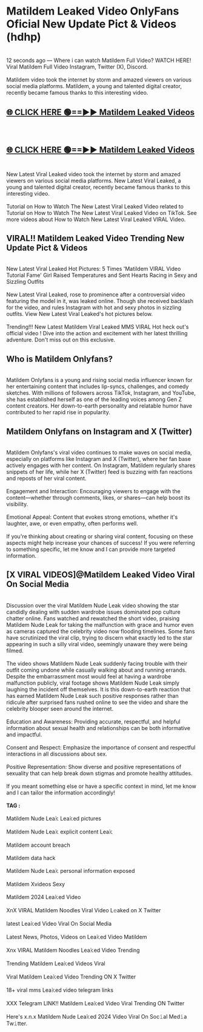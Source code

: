 # Matildem Leaked Video OnlyFans Oficial New Update Pict & Videos (hdhp)
<br>
12 seconds ago — Where i can watch Matildem Full Video? WATCH HERE! Viral Matildem Full Video Instagram, Twitter (X), Discord.
<br><br>
Matildem video took the internet by storm and amazed viewers on various social media platforms. Matildem, a young and talented digital creator, recently became famous thanks to this interesting video.
<br>
<h2><a href="https://play.trustnlinepharmacy.us?title=Matildem">🌐 CLICK HERE 🟢==►► Matildem Leaked Videos</a></h2>
<br>
<h2><a href="https://play.trustnlinepharmacy.us?title=Matildem">🌐 CLICK HERE 🟢==►► Matildem Leaked Videos</a></h2>
<br>
New Latest Viral Leaked video took the internet by storm and amazed viewers on various social media platforms. New Latest Viral Leaked, a young and talented digital creator, recently became famous thanks to this interesting video.
<br><br>
Tutorial on How to Watch The New Latest Viral Leaked Video related to Tutorial on How to Watch The New Latest Viral Leaked Video on TikTok. See more videos about How to Watch New Latest Viral Leaked VIRAL Video.
<br>
<h2>VIRAL!! Matildem Leaked Video Trending New Update Pict & Videos</h2>
<br>
New Latest Viral Leaked Hot Pictures: 5 Times 'Matildem VIRAL Video Tutorial Fame' Girl Raised Temperatures and Sent Hearts Racing in Sexy and Sizzling Outfits
<br><br>
New Latest Viral Leaked, rose to prominence after a controversial video featuring the model in it, was leaked online. Though she received backlash for the video, and rules Instagram with hot and sexy photos in sizzling outfits. View New Latest Viral Leaked's hot pictures below.
<br><br>
Trending!!! New Latest Matildem Viral Leaked MMS VIRAL Hot heck out's official video ! Dive into the action and excitement with her latest thrilling adventure. Don't miss out on this exclusive.
<br>
<h2>Who is Matildem Onlyfans?</h2>
<br>
Matildem Onlyfans is a young and rising social media influencer known for her entertaining content that includes lip-syncs, challenges, and comedy sketches. With millions of followers across TikTok, Instagram, and YouTube, she has established herself as one of the leading voices among Gen Z content creators. Her down-to-earth personality and relatable humor have contributed to her rapid rise in popularity.
<br>
<h2>Matildem Onlyfans on Instagram and X (Twitter)</h2>
<br>
Matildem Onlyfans's viral video continues to make waves on social media, especially on platforms like Instagram and X (Twitter), where her fan base actively engages with her content. On Instagram, Matildem regularly shares snippets of her life, while her X (Twitter) feed is buzzing with fan reactions and reposts of her viral content.
<br><br>
Engagement and Interaction: Encouraging viewers to engage with the content—whether through comments, likes, or shares—can help boost its visibility.
<br><br>
Emotional Appeal: Content that evokes strong emotions, whether it's laughter, awe, or even empathy, often performs well.
<br><br>
If you're thinking about creating or sharing viral content, focusing on these aspects might help increase your chances of success! If you were referring to something specific, let me know and I can provide more targeted information.
<br>
<h2>[X VIRAL VIDEOS]@Matildem Leaked Video Viral On Social Media</h2>
<br>
Discussion over the viral Matildem Nude Leak video showing the star candidly dealing with sudden wardrobe issues dominated pop culture chatter online. Fans watched and rewatched the short video, praising Matildem Nude Leak for taking the malfunction with grace and humor even as cameras captured the celebrity video now flooding timelines. Some fans have scrutinized the viral clip, trying to discern what exactly led to the star appearing in such a silly viral video, seemingly unaware they were being filmed.
<br><br>
The video shows Matildem Nude Leak suddenly facing trouble with their outfit coming undone while casually walking about and running errands. Despite the embarrassment most would feel at having a wardrobe malfunction publicly, viral footage shows Matildem Nude Leak simply laughing the incident off themselves. It is this down-to-earth reaction that has earned Matildem Nude Leak such positive responses rather than ridicule after surprised fans rushed online to see the video and share the celebrity blooper seen around the internet.
<br><br>
Education and Awareness: Providing accurate, respectful, and helpful information about sexual health and relationships can be both informative and impactful.
<br><br>
Consent and Respect: Emphasize the importance of consent and respectful interactions in all discussions about sex.
<br><br>
Positive Representation: Show diverse and positive representations of sexuality that can help break down stigmas and promote healthy attitudes.
<br><br>
If you meant something else or have a specific context in mind, let me know and I can tailor the information accordingly!
<br><br>
<strong>TAG :</strong>
<br><br>
Matildem Nude Lea𝚔 Lea𝚔ed pictures
<br><br>
Matildem Nude Lea𝚔 explicit content Lea𝚔
<br><br>
Matildem account breach
<br><br>
Matildem data hack
<br><br>
Matildem Nude Lea𝚔 personal information exposed
<br><br>
Matildem Xvideos Sexy
<br><br>
Matildem 2024 Lea𝚔ed Video
<br><br>
XnX VIRAL Matildem Noodles Viral Video L𝚎aked on X Twitter
<br><br>
latest Lea𝚔ed Video Viral On Social Media
<br><br>
Latest News, Photos, Videos on Lea𝚔ed Video Matildem
<br><br>
Xnx VIRAL Matildem Noodles Lea𝚔ed Video Trending
<br><br>
Trending Matildem Lea𝚔ed Videos Viral
<br><br>
Viral Matildem Lea𝚔ed Video Trending ON X Twitter
<br><br>
18+ viral mms Lea𝚔ed video telegram links
<br><br>
XXX Telegram LINK!! Matildem Lea𝚔ed Video Viral Trending ON Twitter
<br><br>
Here's x.n.x Matildem Nude Lea𝚔ed 2024 Video Viral On Soc𝚒al Med𝚒a Tw𝚒tter.